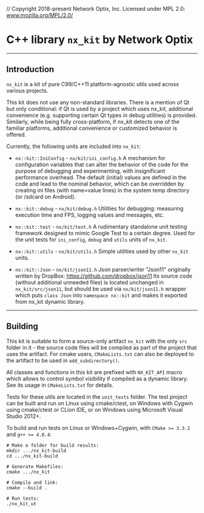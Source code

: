 // Copyright 2018-present Network Optix, Inc. Licensed under MPL 2.0: www.mozilla.org/MPL/2.0/

# C++ library `nx_kit` by Network Optix

---------------------------------------------------------------------------------------------------
## Introduction

`nx_kit` is a kit of pure C99/C++11 platform-agnostic utils used across various projects.

This kit does not use any non-standard libraries. There is a mention of Qt but only conditional: if
Qt is used by a project which uses nx_kit, additional convenience (e.g. supporting certain Qt types
in debug utilities) is provided. Similarly, while being fully cross-platform, if nx_kit detects one
of the familiar platforms, additional convenience or customized behavior is offered.

Currently, the following units are included into `nx_kit`:

- `nx::kit::IniConfig` - `nx/kit/ini_config.h`
   A mechanism for configuration variables that can alter the behavior of the code for the purpose
   of debugging and experimenting, with insignificant performance overhead. The default (initial)
   values are defined in the code and lead to the nominal behavior, which can be overridden by
   creating ini files (with name=value lines) in the system temp directory (or /sdcard on Android).

- `nx::kit::debug` - `nx/kit/debug.h`
   Utilities for debugging: measuring execution time and FPS, logging values and messages, etc.

- `nx::kit::test` - `nx/kit/test.h`
   A rudimentary standalone unit testing framework designed to mimic Google Test to a certain
   degree. Used for the unit tests for `ini_config`, `debug` and `utils` units of `nx_kit`.

- `nx::kit::utils` - `nx/kit/utils.h`
   Simple utilities used by other `nx_kit` units.

- `nx::kit::Json` - `nx/kit/json11.h`
  Json parser/writer "Json11" originally written by DropBox: https://github.com/dropbox/json11
  Its source code (without additional unneeded files) is located unchanged in `nx_kit/src/json11`,
  but should be used via `nx/kit/json11.h` wrapper which puts `class Json` into `namespace nx::kit`
  and makes it exported from nx_kit dynamic library.

---------------------------------------------------------------------------------------------------
## Building

This kit is suitable to form a source-only artifact `nx_kit` with the only `src` folder in it -
the source code files will be compiled as part of the project that uses the artifact. For cmake
users, `CMakeLists.txt` can also be deployed to the artifact to be used in `add_subdirectory()`.

All classes and functions in this kit are prefixed with `NX_KIT_API` macro which allows to control
symbol visibility if compiled as a dynamic library. See its usage in `CMakeLists.txt` for details.

Tests for these utils are located in the `unit_tests` folder. The test project can be built and run
on Linux using cmake/ctest, on Windows with Cygwin using cmake/ctest or CLion IDE, or on Windows
using Microsoft Visual Studio 2012+.

To build and run tests on Linux or Windows+Cygwin, with `CMake >= 3.3.2` and `g++ >= 4.8.4`:
```
# Make a folder for build results:
mkdir .../nx_kit-build
cd .../nx_kit-build

# Generate Makefiles:
cmake .../nx_kit

# Compile and link:
cmake --build .

# Run tests:
./nx_kit_ut
```
